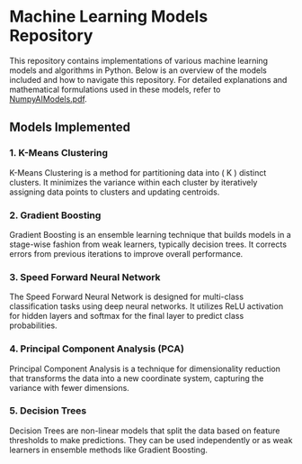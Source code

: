 # Machine Learning Models Repository

This repository contains implementations of various machine learning models and algorithms in Python. Below is an overview of the models included and how to navigate this repository.
For detailed explanations and mathematical formulations used in these models, refer to [NumpyAIModels.pdf](NumpyAIModels.pdf).

## Models Implemented

### 1. K-Means Clustering

K-Means Clustering is a method for partitioning data into \( K \) distinct clusters. It minimizes the variance within each cluster by iteratively assigning data points to clusters and updating centroids.

### 2. Gradient Boosting

Gradient Boosting is an ensemble learning technique that builds models in a stage-wise fashion from weak learners, typically decision trees. It corrects errors from previous iterations to improve overall performance.

### 3. Speed Forward Neural Network

The Speed Forward Neural Network is designed for multi-class classification tasks using deep neural networks. It utilizes ReLU activation for hidden layers and softmax for the final layer to predict class probabilities.

### 4. Principal Component Analysis (PCA)

Principal Component Analysis is a technique for dimensionality reduction that transforms the data into a new coordinate system, capturing the variance with fewer dimensions.

### 5. Decision Trees

Decision Trees are non-linear models that split the data based on feature thresholds to make predictions. They can be used independently or as weak learners in ensemble methods like Gradient Boosting.

